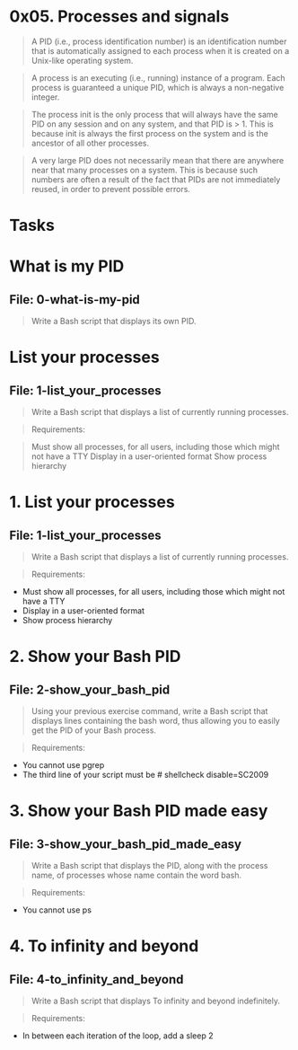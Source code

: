 # 0x05. Processes and signals
	
> A PID (i.e., process identification number) is an identification number that is automatically assigned to each process when it is created on a Unix-like operating system.

> A process is an executing (i.e., running) instance of a program. Each process is guaranteed a unique PID, which is always a non-negative integer.

> The process init is the only process that will always have the same PID on any session and on any system, and that PID is > 1. This is because init is always the first process on the system and is the ancestor of all other processes.

> A very large PID does not necessarily mean that there are anywhere near that many processes on a system. This is because such numbers are often a result of the fact that PIDs are not immediately reused, in order to prevent possible errors.

# Tasks

# What is my PID
## File: 0-what-is-my-pid

> Write a Bash script that displays its own PID.

# List your processes
## File: 1-list_your_processes
> Write a Bash script that displays a list of currently running processes.

> Requirements:

> Must show all processes, for all users, including those which might not have a TTY
> Display in a user-oriented format
> Show process hierarchy

# 1. List your processes
## File: 1-list_your_processes

> Write a Bash script that displays a list of currently running processes.

> Requirements:

- Must show all processes, for all users, including those which might not have a TTY
- Display in a user-oriented format
- Show process hierarchy

# 2. Show your Bash PID
## File: 2-show_your_bash_pid
>Using your previous exercise command, write a Bash script that displays lines containing the bash word, thus allowing you to easily get the PID of your Bash process.

>Requirements:

- You cannot use pgrep
- The third line of your script must be # shellcheck disable=SC2009

# 3. Show your Bash PID made easy
## File: 3-show_your_bash_pid_made_easy
> Write a Bash script that displays the PID, along with the process name, of processes whose name contain the word bash.

> Requirements:

- You cannot use ps

# 4. To infinity and beyond
## File: 4-to_infinity_and_beyond
> Write a Bash script that displays To infinity and beyond indefinitely.

> Requirements:

- In between each iteration of the loop, add a sleep 2
